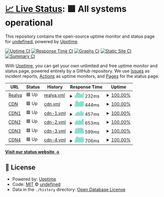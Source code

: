 # [📈 Live Status](https://status.realya.ch): <!--live status--> **🟩 All systems operational**

This repository contains the open-source uptime monitor and status page for [undefined](https://status.realya.ch), powered by [Upptime](https://github.com/upptime/upptime).

[![Uptime CI](https://github.com/undefined/undefined/workflows/Uptime%20CI/badge.svg)](https://github.com/undefined/undefined/actions?query=workflow%3A%22Uptime+CI%22)
[![Response Time CI](https://github.com/undefined/undefined/workflows/Response%20Time%20CI/badge.svg)](https://github.com/undefined/undefined/actions?query=workflow%3A%22Response+Time+CI%22)
[![Graphs CI](https://github.com/undefined/undefined/workflows/Graphs%20CI/badge.svg)](https://github.com/undefined/undefined/actions?query=workflow%3A%22Graphs+CI%22)
[![Static Site CI](https://github.com/undefined/undefined/workflows/Static%20Site%20CI/badge.svg)](https://github.com/undefined/undefined/actions?query=workflow%3A%22Static+Site+CI%22)
[![Summary CI](https://github.com/undefined/undefined/workflows/Summary%20CI/badge.svg)](https://github.com/undefined/undefined/actions?query=workflow%3A%22Summary+CI%22)

With [Upptime](https://upptime.js.org), you can get your own unlimited and free uptime monitor and status page, powered entirely by a GitHub repository. We use [Issues](https://github.com/undefined/undefined/issues) as incident reports, [Actions](https://github.com/undefined/undefined/actions) as uptime monitors, and [Pages](https://status.realya.ch) for the status page.

<!--start: status pages-->
<!-- This summary is generated by Upptime (https://github.com/upptime/upptime) -->
<!-- Do not edit this manually, your changes will be overwritten -->
<!-- prettier-ignore -->
| URL | Status | History | Response Time | Uptime |
| --- | ------ | ------- | ------------- | ------ |
| <img alt="" src="https://favicons.githubusercontent.com/realya.ch" height="13"> [Realya](https://realya.ch/) | 🟩 Up | [realya.yml](https://github.com/Pressynou/Realya-Status/commits/HEAD/history/realya.yml) | <details><summary><img alt="Response time graph" src="./graphs/realya/response-time-week.png" height="20"> 232ms</summary><br><a href="https://status.realya.ch/history/realya"><img alt="Response time 232" src="https://img.shields.io/endpoint?url=https%3A%2F%2Fraw.githubusercontent.com%2FPressynou%2FRealya-Status%2FHEAD%2Fapi%2Frealya%2Fresponse-time.json"></a><br><a href="https://status.realya.ch/history/realya"><img alt="24-hour response time 232" src="https://img.shields.io/endpoint?url=https%3A%2F%2Fraw.githubusercontent.com%2FPressynou%2FRealya-Status%2FHEAD%2Fapi%2Frealya%2Fresponse-time-day.json"></a><br><a href="https://status.realya.ch/history/realya"><img alt="7-day response time 232" src="https://img.shields.io/endpoint?url=https%3A%2F%2Fraw.githubusercontent.com%2FPressynou%2FRealya-Status%2FHEAD%2Fapi%2Frealya%2Fresponse-time-week.json"></a><br><a href="https://status.realya.ch/history/realya"><img alt="30-day response time 232" src="https://img.shields.io/endpoint?url=https%3A%2F%2Fraw.githubusercontent.com%2FPressynou%2FRealya-Status%2FHEAD%2Fapi%2Frealya%2Fresponse-time-month.json"></a><br><a href="https://status.realya.ch/history/realya"><img alt="1-year response time 232" src="https://img.shields.io/endpoint?url=https%3A%2F%2Fraw.githubusercontent.com%2FPressynou%2FRealya-Status%2FHEAD%2Fapi%2Frealya%2Fresponse-time-year.json"></a></details> | <details><summary><a href="https://status.realya.ch/history/realya">100.00%</a></summary><a href="https://status.realya.ch/history/realya"><img alt="All-time uptime 100.00%" src="https://img.shields.io/endpoint?url=https%3A%2F%2Fraw.githubusercontent.com%2FPressynou%2FRealya-Status%2FHEAD%2Fapi%2Frealya%2Fuptime.json"></a><br><a href="https://status.realya.ch/history/realya"><img alt="24-hour uptime 100.00%" src="https://img.shields.io/endpoint?url=https%3A%2F%2Fraw.githubusercontent.com%2FPressynou%2FRealya-Status%2FHEAD%2Fapi%2Frealya%2Fuptime-day.json"></a><br><a href="https://status.realya.ch/history/realya"><img alt="7-day uptime 100.00%" src="https://img.shields.io/endpoint?url=https%3A%2F%2Fraw.githubusercontent.com%2FPressynou%2FRealya-Status%2FHEAD%2Fapi%2Frealya%2Fuptime-week.json"></a><br><a href="https://status.realya.ch/history/realya"><img alt="30-day uptime 100.00%" src="https://img.shields.io/endpoint?url=https%3A%2F%2Fraw.githubusercontent.com%2FPressynou%2FRealya-Status%2FHEAD%2Fapi%2Frealya%2Fuptime-month.json"></a><br><a href="https://status.realya.ch/history/realya"><img alt="1-year uptime 100.00%" src="https://img.shields.io/endpoint?url=https%3A%2F%2Fraw.githubusercontent.com%2FPressynou%2FRealya-Status%2FHEAD%2Fapi%2Frealya%2Fuptime-year.json"></a></details>
| <img alt="" src="https://favicons.githubusercontent.com/cdn.realya.ch" height="13"> [CDN](https://cdn.realya.ch/) | 🟩 Up | [cdn.yml](https://github.com/Pressynou/Realya-Status/commits/HEAD/history/cdn.yml) | <details><summary><img alt="Response time graph" src="./graphs/cdn/response-time-week.png" height="20"> 444ms</summary><br><a href="https://status.realya.ch/history/cdn"><img alt="Response time 444" src="https://img.shields.io/endpoint?url=https%3A%2F%2Fraw.githubusercontent.com%2FPressynou%2FRealya-Status%2FHEAD%2Fapi%2Fcdn%2Fresponse-time.json"></a><br><a href="https://status.realya.ch/history/cdn"><img alt="24-hour response time 444" src="https://img.shields.io/endpoint?url=https%3A%2F%2Fraw.githubusercontent.com%2FPressynou%2FRealya-Status%2FHEAD%2Fapi%2Fcdn%2Fresponse-time-day.json"></a><br><a href="https://status.realya.ch/history/cdn"><img alt="7-day response time 444" src="https://img.shields.io/endpoint?url=https%3A%2F%2Fraw.githubusercontent.com%2FPressynou%2FRealya-Status%2FHEAD%2Fapi%2Fcdn%2Fresponse-time-week.json"></a><br><a href="https://status.realya.ch/history/cdn"><img alt="30-day response time 444" src="https://img.shields.io/endpoint?url=https%3A%2F%2Fraw.githubusercontent.com%2FPressynou%2FRealya-Status%2FHEAD%2Fapi%2Fcdn%2Fresponse-time-month.json"></a><br><a href="https://status.realya.ch/history/cdn"><img alt="1-year response time 444" src="https://img.shields.io/endpoint?url=https%3A%2F%2Fraw.githubusercontent.com%2FPressynou%2FRealya-Status%2FHEAD%2Fapi%2Fcdn%2Fresponse-time-year.json"></a></details> | <details><summary><a href="https://status.realya.ch/history/cdn">100.00%</a></summary><a href="https://status.realya.ch/history/cdn"><img alt="All-time uptime 100.00%" src="https://img.shields.io/endpoint?url=https%3A%2F%2Fraw.githubusercontent.com%2FPressynou%2FRealya-Status%2FHEAD%2Fapi%2Fcdn%2Fuptime.json"></a><br><a href="https://status.realya.ch/history/cdn"><img alt="24-hour uptime 100.00%" src="https://img.shields.io/endpoint?url=https%3A%2F%2Fraw.githubusercontent.com%2FPressynou%2FRealya-Status%2FHEAD%2Fapi%2Fcdn%2Fuptime-day.json"></a><br><a href="https://status.realya.ch/history/cdn"><img alt="7-day uptime 100.00%" src="https://img.shields.io/endpoint?url=https%3A%2F%2Fraw.githubusercontent.com%2FPressynou%2FRealya-Status%2FHEAD%2Fapi%2Fcdn%2Fuptime-week.json"></a><br><a href="https://status.realya.ch/history/cdn"><img alt="30-day uptime 100.00%" src="https://img.shields.io/endpoint?url=https%3A%2F%2Fraw.githubusercontent.com%2FPressynou%2FRealya-Status%2FHEAD%2Fapi%2Fcdn%2Fuptime-month.json"></a><br><a href="https://status.realya.ch/history/cdn"><img alt="1-year uptime 100.00%" src="https://img.shields.io/endpoint?url=https%3A%2F%2Fraw.githubusercontent.com%2FPressynou%2FRealya-Status%2FHEAD%2Fapi%2Fcdn%2Fuptime-year.json"></a></details>
| <img alt="" src="https://favicons.githubusercontent.com/cdn1.realya.ch" height="13"> [CDN1](https://cdn1.realya.ch/) | 🟩 Up | [cdn-1.yml](https://github.com/Pressynou/Realya-Status/commits/HEAD/history/cdn-1.yml) | <details><summary><img alt="Response time graph" src="./graphs/cdn-1/response-time-week.png" height="20"> 457ms</summary><br><a href="https://status.realya.ch/history/cdn-1"><img alt="Response time 457" src="https://img.shields.io/endpoint?url=https%3A%2F%2Fraw.githubusercontent.com%2FPressynou%2FRealya-Status%2FHEAD%2Fapi%2Fcdn-1%2Fresponse-time.json"></a><br><a href="https://status.realya.ch/history/cdn-1"><img alt="24-hour response time 457" src="https://img.shields.io/endpoint?url=https%3A%2F%2Fraw.githubusercontent.com%2FPressynou%2FRealya-Status%2FHEAD%2Fapi%2Fcdn-1%2Fresponse-time-day.json"></a><br><a href="https://status.realya.ch/history/cdn-1"><img alt="7-day response time 457" src="https://img.shields.io/endpoint?url=https%3A%2F%2Fraw.githubusercontent.com%2FPressynou%2FRealya-Status%2FHEAD%2Fapi%2Fcdn-1%2Fresponse-time-week.json"></a><br><a href="https://status.realya.ch/history/cdn-1"><img alt="30-day response time 457" src="https://img.shields.io/endpoint?url=https%3A%2F%2Fraw.githubusercontent.com%2FPressynou%2FRealya-Status%2FHEAD%2Fapi%2Fcdn-1%2Fresponse-time-month.json"></a><br><a href="https://status.realya.ch/history/cdn-1"><img alt="1-year response time 457" src="https://img.shields.io/endpoint?url=https%3A%2F%2Fraw.githubusercontent.com%2FPressynou%2FRealya-Status%2FHEAD%2Fapi%2Fcdn-1%2Fresponse-time-year.json"></a></details> | <details><summary><a href="https://status.realya.ch/history/cdn-1">100.00%</a></summary><a href="https://status.realya.ch/history/cdn-1"><img alt="All-time uptime 100.00%" src="https://img.shields.io/endpoint?url=https%3A%2F%2Fraw.githubusercontent.com%2FPressynou%2FRealya-Status%2FHEAD%2Fapi%2Fcdn-1%2Fuptime.json"></a><br><a href="https://status.realya.ch/history/cdn-1"><img alt="24-hour uptime 100.00%" src="https://img.shields.io/endpoint?url=https%3A%2F%2Fraw.githubusercontent.com%2FPressynou%2FRealya-Status%2FHEAD%2Fapi%2Fcdn-1%2Fuptime-day.json"></a><br><a href="https://status.realya.ch/history/cdn-1"><img alt="7-day uptime 100.00%" src="https://img.shields.io/endpoint?url=https%3A%2F%2Fraw.githubusercontent.com%2FPressynou%2FRealya-Status%2FHEAD%2Fapi%2Fcdn-1%2Fuptime-week.json"></a><br><a href="https://status.realya.ch/history/cdn-1"><img alt="30-day uptime 100.00%" src="https://img.shields.io/endpoint?url=https%3A%2F%2Fraw.githubusercontent.com%2FPressynou%2FRealya-Status%2FHEAD%2Fapi%2Fcdn-1%2Fuptime-month.json"></a><br><a href="https://status.realya.ch/history/cdn-1"><img alt="1-year uptime 100.00%" src="https://img.shields.io/endpoint?url=https%3A%2F%2Fraw.githubusercontent.com%2FPressynou%2FRealya-Status%2FHEAD%2Fapi%2Fcdn-1%2Fuptime-year.json"></a></details>
| <img alt="" src="https://favicons.githubusercontent.com/cdn2.realya.ch" height="13"> [CDN2](https://cdn2.realya.ch/) | 🟩 Up | [cdn-2.yml](https://github.com/Pressynou/Realya-Status/commits/HEAD/history/cdn-2.yml) | <details><summary><img alt="Response time graph" src="./graphs/cdn-2/response-time-week.png" height="20"> 653ms</summary><br><a href="https://status.realya.ch/history/cdn-2"><img alt="Response time 653" src="https://img.shields.io/endpoint?url=https%3A%2F%2Fraw.githubusercontent.com%2FPressynou%2FRealya-Status%2FHEAD%2Fapi%2Fcdn-2%2Fresponse-time.json"></a><br><a href="https://status.realya.ch/history/cdn-2"><img alt="24-hour response time 653" src="https://img.shields.io/endpoint?url=https%3A%2F%2Fraw.githubusercontent.com%2FPressynou%2FRealya-Status%2FHEAD%2Fapi%2Fcdn-2%2Fresponse-time-day.json"></a><br><a href="https://status.realya.ch/history/cdn-2"><img alt="7-day response time 653" src="https://img.shields.io/endpoint?url=https%3A%2F%2Fraw.githubusercontent.com%2FPressynou%2FRealya-Status%2FHEAD%2Fapi%2Fcdn-2%2Fresponse-time-week.json"></a><br><a href="https://status.realya.ch/history/cdn-2"><img alt="30-day response time 653" src="https://img.shields.io/endpoint?url=https%3A%2F%2Fraw.githubusercontent.com%2FPressynou%2FRealya-Status%2FHEAD%2Fapi%2Fcdn-2%2Fresponse-time-month.json"></a><br><a href="https://status.realya.ch/history/cdn-2"><img alt="1-year response time 653" src="https://img.shields.io/endpoint?url=https%3A%2F%2Fraw.githubusercontent.com%2FPressynou%2FRealya-Status%2FHEAD%2Fapi%2Fcdn-2%2Fresponse-time-year.json"></a></details> | <details><summary><a href="https://status.realya.ch/history/cdn-2">100.00%</a></summary><a href="https://status.realya.ch/history/cdn-2"><img alt="All-time uptime 100.00%" src="https://img.shields.io/endpoint?url=https%3A%2F%2Fraw.githubusercontent.com%2FPressynou%2FRealya-Status%2FHEAD%2Fapi%2Fcdn-2%2Fuptime.json"></a><br><a href="https://status.realya.ch/history/cdn-2"><img alt="24-hour uptime 100.00%" src="https://img.shields.io/endpoint?url=https%3A%2F%2Fraw.githubusercontent.com%2FPressynou%2FRealya-Status%2FHEAD%2Fapi%2Fcdn-2%2Fuptime-day.json"></a><br><a href="https://status.realya.ch/history/cdn-2"><img alt="7-day uptime 100.00%" src="https://img.shields.io/endpoint?url=https%3A%2F%2Fraw.githubusercontent.com%2FPressynou%2FRealya-Status%2FHEAD%2Fapi%2Fcdn-2%2Fuptime-week.json"></a><br><a href="https://status.realya.ch/history/cdn-2"><img alt="30-day uptime 100.00%" src="https://img.shields.io/endpoint?url=https%3A%2F%2Fraw.githubusercontent.com%2FPressynou%2FRealya-Status%2FHEAD%2Fapi%2Fcdn-2%2Fuptime-month.json"></a><br><a href="https://status.realya.ch/history/cdn-2"><img alt="1-year uptime 100.00%" src="https://img.shields.io/endpoint?url=https%3A%2F%2Fraw.githubusercontent.com%2FPressynou%2FRealya-Status%2FHEAD%2Fapi%2Fcdn-2%2Fuptime-year.json"></a></details>
| <img alt="" src="https://favicons.githubusercontent.com/cdn3.realya.ch" height="13"> [CDN3](https://cdn3.realya.ch/) | 🟩 Up | [cdn-3.yml](https://github.com/Pressynou/Realya-Status/commits/HEAD/history/cdn-3.yml) | <details><summary><img alt="Response time graph" src="./graphs/cdn-3/response-time-week.png" height="20"> 599ms</summary><br><a href="https://status.realya.ch/history/cdn-3"><img alt="Response time 599" src="https://img.shields.io/endpoint?url=https%3A%2F%2Fraw.githubusercontent.com%2FPressynou%2FRealya-Status%2FHEAD%2Fapi%2Fcdn-3%2Fresponse-time.json"></a><br><a href="https://status.realya.ch/history/cdn-3"><img alt="24-hour response time 599" src="https://img.shields.io/endpoint?url=https%3A%2F%2Fraw.githubusercontent.com%2FPressynou%2FRealya-Status%2FHEAD%2Fapi%2Fcdn-3%2Fresponse-time-day.json"></a><br><a href="https://status.realya.ch/history/cdn-3"><img alt="7-day response time 599" src="https://img.shields.io/endpoint?url=https%3A%2F%2Fraw.githubusercontent.com%2FPressynou%2FRealya-Status%2FHEAD%2Fapi%2Fcdn-3%2Fresponse-time-week.json"></a><br><a href="https://status.realya.ch/history/cdn-3"><img alt="30-day response time 599" src="https://img.shields.io/endpoint?url=https%3A%2F%2Fraw.githubusercontent.com%2FPressynou%2FRealya-Status%2FHEAD%2Fapi%2Fcdn-3%2Fresponse-time-month.json"></a><br><a href="https://status.realya.ch/history/cdn-3"><img alt="1-year response time 599" src="https://img.shields.io/endpoint?url=https%3A%2F%2Fraw.githubusercontent.com%2FPressynou%2FRealya-Status%2FHEAD%2Fapi%2Fcdn-3%2Fresponse-time-year.json"></a></details> | <details><summary><a href="https://status.realya.ch/history/cdn-3">100.00%</a></summary><a href="https://status.realya.ch/history/cdn-3"><img alt="All-time uptime 100.00%" src="https://img.shields.io/endpoint?url=https%3A%2F%2Fraw.githubusercontent.com%2FPressynou%2FRealya-Status%2FHEAD%2Fapi%2Fcdn-3%2Fuptime.json"></a><br><a href="https://status.realya.ch/history/cdn-3"><img alt="24-hour uptime 100.00%" src="https://img.shields.io/endpoint?url=https%3A%2F%2Fraw.githubusercontent.com%2FPressynou%2FRealya-Status%2FHEAD%2Fapi%2Fcdn-3%2Fuptime-day.json"></a><br><a href="https://status.realya.ch/history/cdn-3"><img alt="7-day uptime 100.00%" src="https://img.shields.io/endpoint?url=https%3A%2F%2Fraw.githubusercontent.com%2FPressynou%2FRealya-Status%2FHEAD%2Fapi%2Fcdn-3%2Fuptime-week.json"></a><br><a href="https://status.realya.ch/history/cdn-3"><img alt="30-day uptime 100.00%" src="https://img.shields.io/endpoint?url=https%3A%2F%2Fraw.githubusercontent.com%2FPressynou%2FRealya-Status%2FHEAD%2Fapi%2Fcdn-3%2Fuptime-month.json"></a><br><a href="https://status.realya.ch/history/cdn-3"><img alt="1-year uptime 100.00%" src="https://img.shields.io/endpoint?url=https%3A%2F%2Fraw.githubusercontent.com%2FPressynou%2FRealya-Status%2FHEAD%2Fapi%2Fcdn-3%2Fuptime-year.json"></a></details>
| <img alt="" src="https://favicons.githubusercontent.com/cdn4.realya.ch" height="13"> [CDN4](https://cdn4.realya.ch/) | 🟩 Up | [cdn-4.yml](https://github.com/Pressynou/Realya-Status/commits/HEAD/history/cdn-4.yml) | <details><summary><img alt="Response time graph" src="./graphs/cdn-4/response-time-week.png" height="20"> 706ms</summary><br><a href="https://status.realya.ch/history/cdn-4"><img alt="Response time 706" src="https://img.shields.io/endpoint?url=https%3A%2F%2Fraw.githubusercontent.com%2FPressynou%2FRealya-Status%2FHEAD%2Fapi%2Fcdn-4%2Fresponse-time.json"></a><br><a href="https://status.realya.ch/history/cdn-4"><img alt="24-hour response time 706" src="https://img.shields.io/endpoint?url=https%3A%2F%2Fraw.githubusercontent.com%2FPressynou%2FRealya-Status%2FHEAD%2Fapi%2Fcdn-4%2Fresponse-time-day.json"></a><br><a href="https://status.realya.ch/history/cdn-4"><img alt="7-day response time 706" src="https://img.shields.io/endpoint?url=https%3A%2F%2Fraw.githubusercontent.com%2FPressynou%2FRealya-Status%2FHEAD%2Fapi%2Fcdn-4%2Fresponse-time-week.json"></a><br><a href="https://status.realya.ch/history/cdn-4"><img alt="30-day response time 706" src="https://img.shields.io/endpoint?url=https%3A%2F%2Fraw.githubusercontent.com%2FPressynou%2FRealya-Status%2FHEAD%2Fapi%2Fcdn-4%2Fresponse-time-month.json"></a><br><a href="https://status.realya.ch/history/cdn-4"><img alt="1-year response time 706" src="https://img.shields.io/endpoint?url=https%3A%2F%2Fraw.githubusercontent.com%2FPressynou%2FRealya-Status%2FHEAD%2Fapi%2Fcdn-4%2Fresponse-time-year.json"></a></details> | <details><summary><a href="https://status.realya.ch/history/cdn-4">100.00%</a></summary><a href="https://status.realya.ch/history/cdn-4"><img alt="All-time uptime 100.00%" src="https://img.shields.io/endpoint?url=https%3A%2F%2Fraw.githubusercontent.com%2FPressynou%2FRealya-Status%2FHEAD%2Fapi%2Fcdn-4%2Fuptime.json"></a><br><a href="https://status.realya.ch/history/cdn-4"><img alt="24-hour uptime 100.00%" src="https://img.shields.io/endpoint?url=https%3A%2F%2Fraw.githubusercontent.com%2FPressynou%2FRealya-Status%2FHEAD%2Fapi%2Fcdn-4%2Fuptime-day.json"></a><br><a href="https://status.realya.ch/history/cdn-4"><img alt="7-day uptime 100.00%" src="https://img.shields.io/endpoint?url=https%3A%2F%2Fraw.githubusercontent.com%2FPressynou%2FRealya-Status%2FHEAD%2Fapi%2Fcdn-4%2Fuptime-week.json"></a><br><a href="https://status.realya.ch/history/cdn-4"><img alt="30-day uptime 100.00%" src="https://img.shields.io/endpoint?url=https%3A%2F%2Fraw.githubusercontent.com%2FPressynou%2FRealya-Status%2FHEAD%2Fapi%2Fcdn-4%2Fuptime-month.json"></a><br><a href="https://status.realya.ch/history/cdn-4"><img alt="1-year uptime 100.00%" src="https://img.shields.io/endpoint?url=https%3A%2F%2Fraw.githubusercontent.com%2FPressynou%2FRealya-Status%2FHEAD%2Fapi%2Fcdn-4%2Fuptime-year.json"></a></details>

<!--end: status pages-->

[**Visit our status website →**](https://status.realya.ch)

## 📄 License

- Powered by: [Upptime](https://github.com/upptime/upptime)
- Code: [MIT](./LICENSE) © [undefined](https://status.realya.ch)
- Data in the `./history` directory: [Open Database License](https://opendatacommons.org/licenses/odbl/1-0/)
